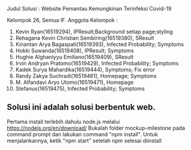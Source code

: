 Judul Solusi : Website Pemantau Kemungkinan Terinfeksi Covid-19

Kelompok 26, Semua IF.
Anggota Kelompok :
1. Kevin Ryan(16519294), IPResult;Background setiap page;styling
2. Rehagana Kevin Christian Sembiring(16519380), SResult
3. Kinantan Arya Bagaspati(16519393), Infected Probability; Symptoms
4. Hokki Suwanda(16519408), IPResult; Symptoms
5. Hughie Alghaniyyu Emiliano(16519409), SResult
6. Irvin Andryan Pratomo(16519429), Infected Probability; Symptoms
7. Kadek Surya Mahardika(16519444), Symptoms; Fix error
8. Randy Zakya Suchradi(16519461), Homepage; Symptoms
9. M. Alfandavi Aryo Utomo(16519471), Homepage
10. Stefanus(16519475), Infected Probability; Symptoms

Solusi ini adalah solusi berbentuk web.
--------------------------------------------------------------------------------------------
Pertama install terlebih dahulu node.js melalui https://nodejs.org/en/download/
Bukalah folder mockup-milestone pada command prompt dan lakukan command "npm install". Untuk
menjalankannya, ketik "npm start" setelah npm selesai diinstall
